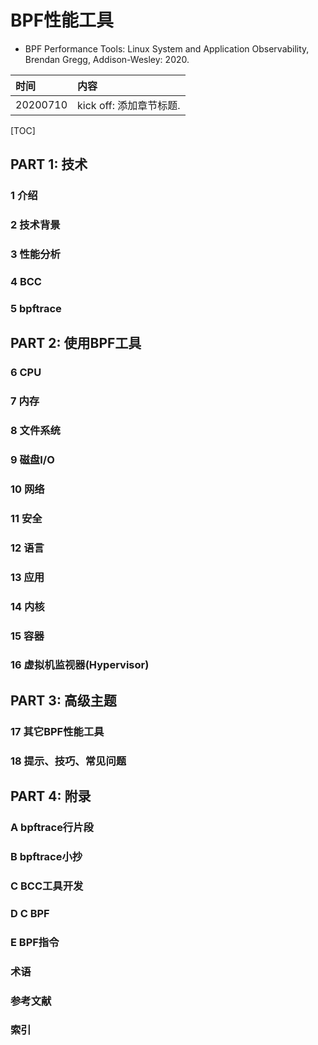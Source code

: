 # BPF性能工具

- BPF Performance Tools: Linux System and Application Observability, Brendan Gregg, Addison-Wesley: 2020.

|时间|内容|
|:---------|:----------------------------------------|
| 20200710 | kick off: 添加章节标题. |

[TOC]

## PART 1: 技术

### 1 介绍
### 2 技术背景
### 3 性能分析
### 4 BCC
### 5 bpftrace

## PART 2: 使用BPF工具

### 6 CPU
### 7 内存
### 8 文件系统
### 9 磁盘I/O
### 10 网络
### 11 安全
### 12 语言
### 13 应用
### 14 内核
### 15 容器
### 16 虚拟机监视器(Hypervisor)

## PART 3: 高级主题

### 17 其它BPF性能工具
### 18 提示、技巧、常见问题

## PART 4: 附录

### A bpftrace行片段
### B bpftrace小抄
### C BCC工具开发
### D C BPF
### E BPF指令

### 术语
### 参考文献
### 索引
